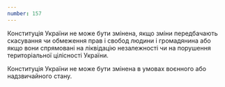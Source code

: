 ```yaml
---
number: 157
---
```


Конституція України не може бути змінена, якщо зміни передбачають скасування чи обмеження прав і свобод людини і
громадянина або якщо вони спрямовані на ліквідацію незалежності чи на порушення територіальної цілісності України.

Конституція України не може бути змінена в умовах воєнного або надзвичайного стану.
